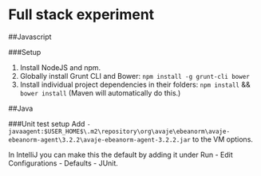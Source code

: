 Full stack experiment
=====================

##Javascript

###Setup
1. Install NodeJS and npm.
2. Globally install Grunt CLI and Bower: `npm install -g grunt-cli bower`
3. Install individual project dependencies in their folders: `npm install` && `bower install` (Maven will automatically do this.)


##Java

###Unit test setup
Add `-javaagent:$USER_HOME$\.m2\repository\org\avaje\ebeanorm\avaje-ebeanorm-agent\3.2.2\avaje-ebeanorm-agent-3.2.2.jar` to the VM options.

In IntelliJ you can make this the default by adding it under Run - Edit Configurations - Defaults - JUnit.